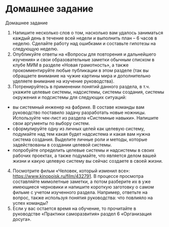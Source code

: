# Домашнее задание

Домашнее задание
1. Напишите несколько слов о том, насколько вам удалось заниматься каждый день в течение всей недели и выполнить план – 6 часов в неделю. Сделайте работу над ошибками и составьте гипотезы на следующую неделю. 
2. Опубликуйте ответы на «Вопросы для повторения и дальнейшего изучения» и свои образовательные заметки обычным списком в клубе МИМ в разделе «Новая грамотность», а также прокомментируйте любые публикации в этом разделе (так вы обращаете внимание на чужие картины мира и дополнительно уделяете внимание на изучение руководства). 
3. Потренируйтесь в применении понятий данного раздела, в т.ч. укажите целевые системы, надсистемы, системы создания, системы окружения и подсистемы для следующих ситуаций: 
- вы системный инженер на фабрике. В составе команды вам руководство поставило задачу разработать новые ножницы. Используйте чек-лист из раздела «Системные навыки». Напишите свои аргументы по выбору систем.
- сформулируйте одну из личных целей как целевую систему, подумайте над тем какая будет надсистема и какая вам нужна система создания. Выделите личные роли и методы, которые задействованы в создании целевой системы.
- попробуйте определить целевые системы и надсистемы в своих рабочих проектах, а также подумайте, что является делом вашей жизни и какую целевую систему вы сейчас создаете в своей жизни. 
4. Посмотрите фильм «Человек, который изменил все»: https://www.kinopoisk.ru/film/432791. В процессе просмотра составляйте мимолетные заметки, а потом разберите их в уже имеющиеся черновики и напишите короткую заготовку о самом фильме с учетом изученного раздела. Например, ответьте на вопрос, также используя понятия руководства: что повлияло на успех команды?
5. Если у вас остается время на обучение, то прочитайте в руководстве «Практики саморазвития» раздел 6 «Организация досуга».
